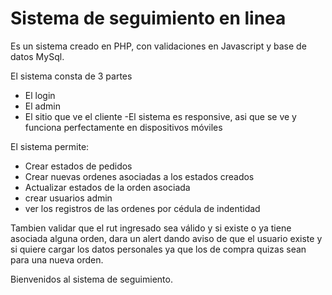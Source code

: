 
# Sistema de seguimiento en linea

Es un sistema creado en PHP, con validaciones en Javascript y base de datos MySql.

El sistema consta de 3 partes
- El login
- El admin
- El sitio que ve el cliente
-El sistema es responsive, asi que se ve y funciona perfectamente en dispositivos móviles

El sistema permite:
- Crear estados de pedidos
- Crear nuevas ordenes asociadas a los estados creados
- Actualizar estados de la orden asociada
- crear usuarios admin
- ver los registros de las ordenes por cédula de indentidad

Tambien validar que el rut ingresado sea válido y si existe o ya tiene asociada alguna orden, dara un alert dando aviso de que el usuario existe y si quiere cargar los datos personales ya que los de compra quizas sean para una nueva orden.

Bienvenidos al sistema de seguimiento.
